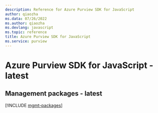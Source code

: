 ```yaml
---
description: Reference for Azure Purview SDK for JavaScript
author: qiaozha
ms.data: 07/26/2022
ms.author: qiaozha
ms.devlang: javascript
ms.topic: reference
title: Azure Purview SDK for JavaScript
ms.service: purview
---
```

# Azure Purview SDK for JavaScript - latest

## Management packages - latest
[!INCLUDE [mgmt-packages](purview-mgmt-index.md)]